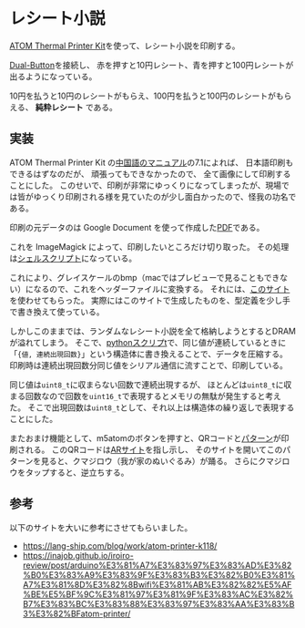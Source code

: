 # レシート小説

[ATOM Thermal Printer Kit](https://shop.m5stack.com/products/atom-thermal-printer-kit)を使って、レシート小説を印刷する。

[Dual-Button](https://docs.m5stack.com/en/unit/dual_button)を接続し、
赤を押すと10円レシート、青を押すと100円レシートが出るようになっている。

10円を払うと10円のレシートがもらえ、100円を払うと100円のレシートがもらえる、
**純粋レシート** である。

## 実装

ATOM Thermal Printer Kit の[中国語のマニュアル](https://m5stack.oss-cn-shenzhen.aliyuncs.com/resource/docs/datasheet/atombase/atom_pritner/ATOM_PRINTER_CMD_v1.06.pdf)の7.1によれば、
日本語印刷もできるはずなのだが、
頑張ってもできなかったので、
全て画像にして印刷することにした。
このせいで、印刷が非常にゆっくりになってしまったが、現場では皆がゆっくり印刷される様を見ていたのが少し面白かったので、怪我の功名である。

印刷の元データのは Google Document を使って作成した[PDF](./receipt_novel.pdf)である。

これを ImageMagick によって、印刷したいところだけ切り取った。
その処理は[シェルスクリプト](./image.sh)になっている。

これにより、グレイスケールのbmp（macではプレビューで見ることもできない）になるので、これをヘッダーファイルに変換する。
それには、[このサイト](https://m5stack.lang-ship.com/tools/image2data/?format=1bit_2&_ga=2.254427854.756178971.1700724679-1544476008.1698913618&_gl=1*147xt5t*_ga*MTU0NDQ3NjAwOC4xNjk4OTEzNjE4*_ga_KFS82DRR35*MTcwMDcyNDY3OC4xMy4wLjE3MDA3MjQ2NzguMC4wLjA.*_ga_4XK8FG0C32*MTcwMDcyNDY3OS4xMi4wLjE3MDA3MjQ2NzkuMC4wLjA.)を使わせてもらった。
実際にはこのサイトで生成したものを、型定義を少し手で書き換えて使っている。

しかしこのままでは、ランダムなレシート小説を全て格納しようとするとDRAMが溢れてしまう。
そこで、[pythonスクリプt](./src/compression.py)で、同じ値が連続しているときに
「`{値, 連続出現回数}`」という構造体に書き換えることで、データを圧縮する。
印刷時は連続出現回数分同じ値をシリアル通信に流すことで、印刷している。

同じ値は`uint8_t`に収まらない回数で連続出現するが、
ほとんどは`uint8_t`に収まる回数なので回数を`uint16_t`で表現するとメモリの無駄が発生すると考えた。
そこで出現回数は`uint8_t`として、それ以上は構造体の繰り返しで表現することにした。

またおまけ機能として、m5atomのボタンを押すと、QRコードと[パターン](./pattern.png)が印刷される。
このQRコードは[ARサイト](https://github.com/tannakaken/ar-kumajirou)を指し示し、
そのサイトを開いてこのパターンを見ると、クマジロウ（我が家のぬいぐるみ）が踊る。
さらにクマジロウをタップすると、逆立ちする。

## 参考

以下のサイトを大いに参考にさせてもらいました。

- https://lang-ship.com/blog/work/atom-printer-k118/
- https://inajob.github.io/iroiro-review/post/arduino%E3%81%A7%E3%83%97%E3%83%AD%E3%82%B0%E3%83%A9%E3%83%9F%E3%83%B3%E3%82%B0%E3%81%A7%E3%81%8D%E3%82%8Bwifi%E3%81%AB%E3%82%82%E5%AF%BE%E5%BF%9C%E3%81%97%E3%81%9F%E3%83%AC%E3%82%B7%E3%83%BC%E3%83%88%E3%83%97%E3%83%AA%E3%83%B3%E3%82%BFatom-printer/